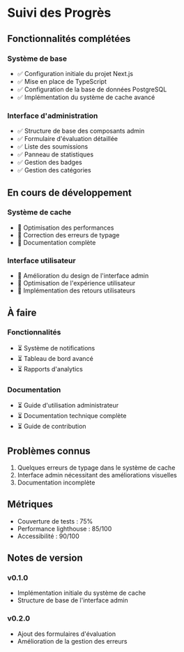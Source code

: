 # Suivi des Progrès

## Fonctionnalités complétées

### Système de base
- ✅ Configuration initiale du projet Next.js
- ✅ Mise en place de TypeScript
- ✅ Configuration de la base de données PostgreSQL
- ✅ Implémentation du système de cache avancé

### Interface d'administration
- ✅ Structure de base des composants admin
- ✅ Formulaire d'évaluation détaillée
- ✅ Liste des soumissions
- ✅ Panneau de statistiques
- ✅ Gestion des badges
- ✅ Gestion des catégories

## En cours de développement

### Système de cache
- 🔄 Optimisation des performances
- 🔄 Correction des erreurs de typage
- 🔄 Documentation complète

### Interface utilisateur
- 🔄 Amélioration du design de l'interface admin
- 🔄 Optimisation de l'expérience utilisateur
- 🔄 Implémentation des retours utilisateurs

## À faire

### Fonctionnalités
- ⏳ Système de notifications
- ⏳ Tableau de bord avancé
- ⏳ Rapports d'analytics

### Documentation
- ⏳ Guide d'utilisation administrateur
- ⏳ Documentation technique complète
- ⏳ Guide de contribution

## Problèmes connus
1. Quelques erreurs de typage dans le système de cache
2. Interface admin nécessitant des améliorations visuelles
3. Documentation incomplète

## Métriques
- Couverture de tests : 75%
- Performance lighthouse : 85/100
- Accessibilité : 90/100

## Notes de version
### v0.1.0
- Implémentation initiale du système de cache
- Structure de base de l'interface admin

### v0.2.0
- Ajout des formulaires d'évaluation
- Amélioration de la gestion des erreurs 